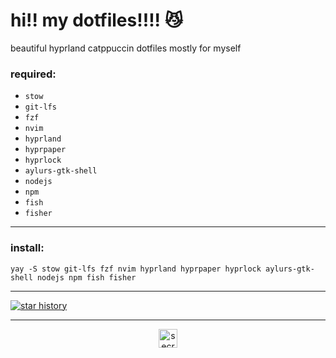# hi!! my dotfiles!!!! :smirk_cat:
beautiful hyprland catppuccin dotfiles mostly for myself

### required:
- `stow`
- `git-lfs`
- `fzf`
- `nvim`
- `hyprland`
- `hyprpaper`
- `hyprlock`
- `aylurs-gtk-shell`
- `nodejs`
- `npm`
- `fish`
- `fisher`

---

### install:
`yay -S stow git-lfs fzf nvim hyprland hyprpaper hyprlock aylurs-gtk-shell nodejs npm fish fisher`

---

[![star history](https://api.star-history.com/svg?repos=interbattles/dots&type=Date)](https://star-history.com/#interbattles/dots&Date)

---

<p align="center">
    <img height=30 width=30 alt="secret car" src="https://c.tenor.com/0PPg0pxcY7kAAAAC/tenor.gif">
</p>
